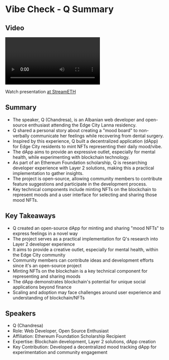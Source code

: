 # Vibe Check - Q Summary

## Video
<video id="video" controls></video>
<script src="https://vod-cdn.lp-playback.studio/raw/jxf4iblf6wlsyor6526t4tcmtmqa/catalyst-vod-com/hls/314epb1n3l3wcz6m/index.m3u8"></script>
<script>
  var video = document.getElementById('video');
  var videoSrc = 'https://vod-cdn.lp-playback.studio/raw/jxf4iblf6wlsyor6526t4tcmtmqa/catalyst-vod-com/hls/314epb1n3l3wcz6m/index.m3u8';
  if (Hls.isSupported()) {
    var hls = new Hls();
    hls.loadSource(videoSrc);
    hls.attachMedia(video);
  }
  else if (video.canPlayType('application/vnd.apple.mpegurl')) {
    video.src = videoSrc;
  }
</script>

Watch presentation [at StreamETH](https://streameth.org/edge_city/watch?session=670fa1eb50c4a85480e63141)

## Summary
- The speaker, Q (Chandresa), is an Albanian web developer and open-source enthusiast attending the Edge City Lanna residency.
- Q shared a personal story about creating a "mood board" to non-verbally communicate her feelings while recovering from dental surgery.
- Inspired by this experience, Q built a decentralized application (dApp) for Edge City residents to mint NFTs representing their daily mood/vibe.
- The dApp aims to provide an expressive outlet, especially for mental health, while experimenting with blockchain technology.
- As part of an Ethereum Foundation scholarship, Q is researching developer experience with Layer 2 solutions, making this a practical implementation to gather insights.
- The project is open-source, allowing community members to contribute feature suggestions and participate in the development process.
- Key technical components include minting NFTs on the blockchain to represent moods and a user interface for selecting and sharing those mood NFTs.

## Key Takeaways
- Q created an open-source dApp for minting and sharing "mood NFTs" to express feelings in a novel way
- The project serves as a practical implementation for Q's research into Layer 2 developer experience
- It aims to provide a creative outlet, especially for mental health, within the Edge City community
- Community members can contribute ideas and development efforts since it's an open-source project
- Minting NFTs on the blockchain is a key technical component for representing and sharing moods
- The dApp demonstrates blockchain's potential for unique social applications beyond finance
- Scaling and adoption may face challenges around user experience and understanding of blockchain/NFTs

## Speakers
- Q (Chandresa)
- Role: Web Developer, Open Source Enthusiast
- Affiliation: Ethereum Foundation Scholarship Recipient
- Expertise: Blockchain development, Layer 2 solutions, dApp creation
- Key Contribution: Developed a decentralized mood tracking dApp for experimentation and community engagement

